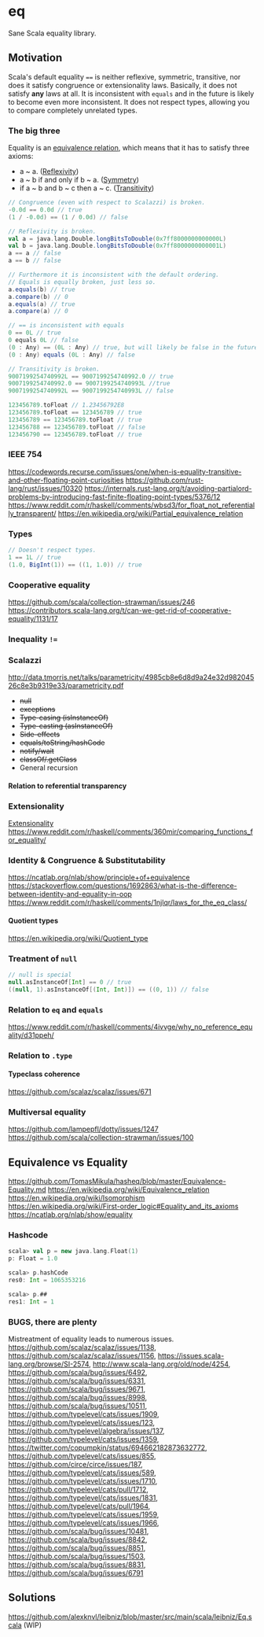 # eq
Sane Scala equality library.

## Motivation
Scala's default equality `==` is neither reflexive, symmetric, transitive, nor does it satisfy congruence or extensionality laws. Basically, it does not satisfy **any** laws at all. It is inconsistent with `equals` and in the future is likely to become even more inconsistent. It does not respect types, allowing you to compare completely unrelated types.

### The big three
Equality is an [equivalence relation](https://en.wikipedia.org/wiki/Equivalence_relation), which means that it has to satisfy three axioms:
 * a ~ a. ([Reflexivity](https://en.wikipedia.org/wiki/Reflexive_relation))
 * a ~ b if and only if b ~ a. ([Symmetry](https://en.wikipedia.org/wiki/Symmetric_relation))
 * if a ~ b and b ~ c then a ~ c. ([Transitivity](https://en.wikipedia.org/wiki/Transitive_relation))

```scala
// Congruence (even with respect to Scalazzi) is broken.
-0.0d == 0.0d // true
(1 / -0.0d) == (1 / 0.0d) // false

// Reflexivity is broken.
val a = java.lang.Double.longBitsToDouble(0x7ff8000000000000L)
val b = java.lang.Double.longBitsToDouble(0x7ff8000000000001L)
a == a // false
a == b // false

// Furthermore it is inconsistent with the default ordering.
// Equals is equally broken, just less so.
a.equals(b) // true
a.compare(b) // 0
a.equals(a) // true
a.compare(a) // 0

// == is inconsistent with equals
0 == 0L // true
0 equals 0L // false
(0 : Any) == (0L : Any) // true, but will likely be false in the future!
(0 : Any) equals (0L : Any) // false

// Transitivity is broken.
9007199254740992L == 9007199254740992.0 // true
9007199254740992.0 == 9007199254740993L //true
9007199254740992L == 9007199254740993L // false

123456789.toFloat // 1.23456792E8
123456789.toFloat == 123456789 // true
123456789 == 123456789.toFloat // true
123456788 == 123456789.toFloat // false
123456790 == 123456789.toFloat // true
```

### IEEE 754
https://codewords.recurse.com/issues/one/when-is-equality-transitive-and-other-floating-point-curiosities
https://github.com/rust-lang/rust/issues/10320
https://internals.rust-lang.org/t/avoiding-partialord-problems-by-introducing-fast-finite-floating-point-types/5376/12
https://www.reddit.com/r/haskell/comments/wbsd3/for_float_not_referentially_transparent/
https://en.wikipedia.org/wiki/Partial_equivalence_relation

### Types

```scala
// Doesn't respect types.
1 == 1L // true
(1.0, BigInt(1)) == ((1, 1.0)) // true
```

### Cooperative equality
https://github.com/scala/collection-strawman/issues/246
https://contributors.scala-lang.org/t/can-we-get-rid-of-cooperative-equality/1131/17

### Inequality `!=`

### Scalazzi
http://data.tmorris.net/talks/parametricity/4985cb8e6d8d9a24e32d98204526c8e3b9319e33/parametricity.pdf

* ~~null~~
* ~~exceptions~~
* ~~Type-casing (isInstanceOf)~~
* ~~Type-casting (asInstanceOf)~~
* ~~Side-effects~~
* ~~equals/toString/hashCode~~
* ~~notify/wait~~
* ~~classOf/.getClass~~
* General recursion

#### Relation to referential transparency

### Extensionality
[Extensionality](https://en.wikipedia.org/wiki/Extensionality)
https://www.reddit.com/r/haskell/comments/360mir/comparing_functions_for_equality/

### Identity & Congruence & Substitutability
https://ncatlab.org/nlab/show/principle+of+equivalence
https://stackoverflow.com/questions/1692863/what-is-the-difference-between-identity-and-equality-in-oop
https://www.reddit.com/r/haskell/comments/1njlqr/laws_for_the_eq_class/

#### Quotient types
https://en.wikipedia.org/wiki/Quotient_type

### Treatment of `null`
```scala
// null is special
null.asInstanceOf[Int] == 0 // true
((null, 1).asInstanceOf[(Int, Int)]) == ((0, 1)) // false
```

### Relation to `eq` and `equals`
https://www.reddit.com/r/haskell/comments/4ivvge/why_no_reference_equality/d31ppeh/

### Relation to `.type`

#### Typeclass coherence
https://github.com/scalaz/scalaz/issues/671

### Multiversal equality
https://github.com/lampepfl/dotty/issues/1247
https://github.com/scala/collection-strawman/issues/100

## Equivalence vs Equality
https://github.com/TomasMikula/hasheq/blob/master/Equivalence-Equality.md
https://en.wikipedia.org/wiki/Equivalence_relation
https://en.wikipedia.org/wiki/Isomorphism
https://en.wikipedia.org/wiki/First-order_logic#Equality_and_its_axioms
https://ncatlab.org/nlab/show/equality

### Hashcode
```scala
scala> val p = new java.lang.Float(1)
p: Float = 1.0

scala> p.hashCode
res0: Int = 1065353216

scala> p.##
res1: Int = 1
```

### BUGS, there are plenty
Mistreatment of equality leads to numerous issues.
https://github.com/scalaz/scalaz/issues/1138, https://github.com/scalaz/scalaz/issues/1156, https://issues.scala-lang.org/browse/SI-2574, http://www.scala-lang.org/old/node/4254, https://github.com/scala/bug/issues/6492, https://github.com/scala/bug/issues/6331, https://github.com/scala/bug/issues/9671, https://github.com/scala/bug/issues/8998, https://github.com/scala/bug/issues/10511, https://github.com/typelevel/cats/issues/1909, https://github.com/typelevel/cats/issues/123, https://github.com/typelevel/algebra/issues/137, https://github.com/typelevel/cats/issues/1359, https://twitter.com/copumpkin/status/694662182873632772, https://github.com/typelevel/cats/issues/855, https://github.com/circe/circe/issues/187, https://github.com/typelevel/cats/issues/589, https://github.com/typelevel/cats/issues/1710, https://github.com/typelevel/cats/pull/1712, https://github.com/typelevel/cats/issues/1831, https://github.com/typelevel/cats/pull/1964, https://github.com/typelevel/cats/issues/1959, https://github.com/typelevel/cats/issues/1966, https://github.com/scala/bug/issues/10481, https://github.com/scala/bug/issues/8842, https://github.com/scala/bug/issues/8851, https://github.com/scala/bug/issues/1503, https://github.com/scala/bug/issues/8831, https://github.com/scala/bug/issues/6791

## Solutions
https://github.com/alexknvl/leibniz/blob/master/src/main/scala/leibniz/Eq.scala (WIP)
